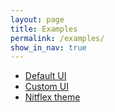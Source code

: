 ```yaml
---
layout: page
title: Examples
permalink: /examples/
show_in_nav: true
---
```


-   [Default UI](./default-ui.html)
-   [Custom UI](./custom-ui.html)
-   [Nitflex theme](./nitflex.html)
